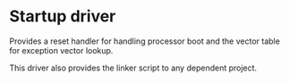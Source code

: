 # Startup driver

Provides a reset handler for handling processor boot and the vector table for exception vector lookup.

This driver also provides the linker script to any dependent project.
